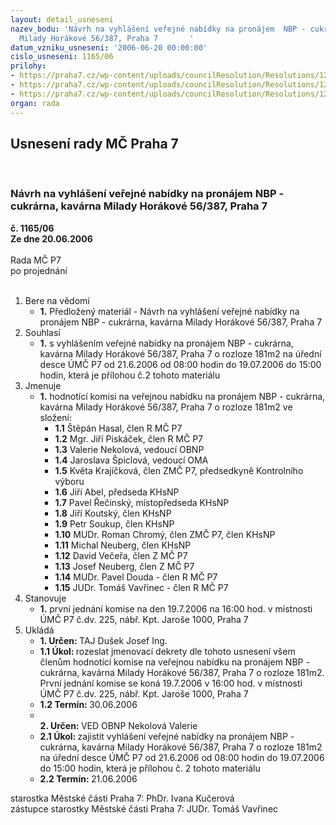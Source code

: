 ```yaml
---
layout: detail_usneseni
nazev_bodu: 'Návrh na vyhlášení veřejné nabídky na pronájem  NBP - cukrárna, kavárna
  Milady Horákové 56/387, Praha 7       '
datum_vzniku_usneseni: '2006-06-20 00:00:00'
cislo_usneseni: 1165/06
prilohy:
- https://praha7.cz/wp-content/uploads/councilResolution/Resolutions/12523/34-podm%c3%adnky_ve%c5%99ejn%c3%a9_nab%c3%addky_na_n%c3%a1jem_nebytov%c3%a9ho_prostoru.doc
- https://praha7.cz/wp-content/uploads/councilResolution/Resolutions/12523/34-cukr%c3%a1rna-formul%c3%a1%c5%99_nab%c3%addky.doc
- https://praha7.cz/wp-content/uploads/councilResolution/Resolutions/12523/34-vzor_-_ns__nbp_u_k%c5%99epelek.doc
organ: rada
---
```

<div id="ucUsn_pList" class="usn">
	<span><h2>Usnesení rady MČ Praha 7 </h2>
<br></span><div class="standBody">
<span><h3>Návrh na vyhlášení veřejné nabídky na pronájem  NBP - cukrárna, kavárna Milady Horákové 56/387, Praha 7       </h3></span><div class="center">
		<strong>č. 1165/06</strong><br>
	</div>
<div class="center">
		<strong>Ze dne 20.06.2006</strong><br><br>
	</div>Rada MČ P7<br> po projednání<br><br><ol>
<li>Bere na vědomí<ul><li>
<strong>1.</strong> Předložený materiál - Návrh na vyhlášení veřejné nabídky na pronájem  NBP - cukrárna, kavárna Milady Horákové 56/387, Praha 7       </li></ul>
</li>
<li>Souhlasí<ul><li>
<strong>1.</strong> s vyhlášením veřejné nabídky na pronájem NBP - cukrárna, kavárna Milady Horákové 56/387, Praha 7 o rozloze 181m2  na úřední desce ÚMČ P7 od 21.6.2006 od 08:00 hodin do 19.07.2006 do 15:00 hodin, která je přílohou č.2 tohoto materiálu</li></ul>
</li>
<li>Jmenuje<ul><li>
<strong>1.</strong> hodnotící komisi na veřejnou nabídku na pronájem NBP - cukrárna, kavárna Milady Horákové 56/387, Praha 7 o rozloze 181m2  ve složení:  <ul>
<li>
<strong>1.1</strong> Štěpán Hasal, člen R MČ P7</li>
<li>
<strong>1.2</strong> Mgr. Jiří Piskáček, člen R MČ P7</li>
<li>
<strong>1.3</strong> Valerie Nekolová, vedoucí OBNP</li>
<li>
<strong>1.4</strong> Jaroslava Špiclová, vedoucí OMA</li>
<li>
<strong>1.5</strong> Květa Krajíčková, člen ZMČ P7, předsedkyně Kontrolního výboru</li>
<li>
<strong>1.6</strong> Jiří Abel, předseda KHsNP</li>
<li>
<strong>1.7</strong> Pavel Řečinský, místopředseda KHsNP </li>
<li>
<strong>1.8</strong> Jiří Koutský, člen KHsNP</li>
<li>
<strong>1.9</strong> Petr Soukup, člen KHsNP</li>
<li>
<strong>1.10</strong> MUDr. Roman Chromý, člen ZMČ P7, člen KHsNP</li>
<li>
<strong>1.11</strong> Michal Neuberg, člen KHsNP</li>
<li>
<strong>1.12</strong> David Večeřa, člen Z MČ P7</li>
<li>
<strong>1.13</strong> Josef Neuberg, člen Z MČ P7</li>
<li>
<strong>1.14</strong> MUDr. Pavel Douda - člen R MČ P7</li>
<li>
<strong>1.15</strong> JUDr. Tomáš Vavřinec - člen R MČ P7</li>
</ul>
</li></ul>
</li>
<li>Stanovuje<ul><li>
<strong>1.</strong> první jednání komise na den 19.7.2006 na 16:00 hod. v místnosti ÚMČ P7 č.dv. 225, nábř. Kpt. Jaroše 1000, Praha 7</li></ul>
</li>
<li>Ukládá<ul>
<li>
<strong>1. Určen: </strong>TAJ Dušek Josef Ing.</li>
<li>
<strong>1.1 Úkol: </strong>rozeslat jmenovací dekrety dle tohoto usnesení všem členům hodnotící komise na veřejnou nabídku na pronájem NBP - cukrárna, kavárna Milady Horákové 56/387, Praha 7 o rozloze 181m2. První jednání komise se koná 19.7.2006 v 16:00 hod. v místnosti ÚMČ P7 č.dv. 225, nábř. Kpt. Jaroše 1000, Praha 7 </li>
<li>
<strong>1.2 Termín: </strong>30.06.2006</li>
<li>
<strong><br>2. Určen: </strong>VED OBNP Nekolová Valerie</li>
<li>
<strong>2.1 Úkol: </strong>zajistit vyhlášení veřejné nabídky na pronájem NBP - cukrárna, kavárna Milady Horákové 56/387, Praha 7 o rozloze 181m2  na úřední desce ÚMČ P7 od 21.6.2006 od 08:00 hodin do 19.07.2006 do 15:00 hodin, která je přílohou č. 2 tohoto materiálu   </li>
<li>
<strong>2.2 Termín: </strong>21.06.2006</li>
</ul>
</li>
</ol>starostka Městské části Praha 7: PhDr. Ivana Kučerová<br>zástupce starostky Městské části Praha 7: JUDr. Tomáš Vavřinec 
</div>
</div>
